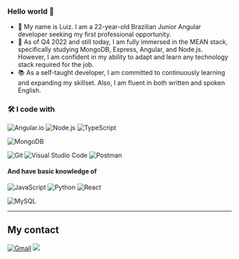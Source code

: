 ### Hello world 👋

- 🔭 My name is Luiz. I am a 22-year-old Brazilian Junior Angular developer seeking my first professional opportunity.
- 🌱 As of Q4 2022 and still today, I am fully immersed in the MEAN stack, specifically studying MongoDB, Express, Angular, and Node.js. However, I am confident in my ability to adapt and learn any technology stack required for the job.
- 📚 As a self-taught developer, I am committed to continuously learning and expanding my skillset. Also, I am fluent in both written and spoken English.


### 🛠 I code with

![Angular.io](https://img.shields.io/badge/-Angular.io-05122A?&logo=angular&logoColor=dd0031)
![Node.js](https://img.shields.io/badge/-Node.js-05122A?&logo=node.js)
![TypeScript](https://img.shields.io/badge/-TypeScript-05122A?&logo=TypeScript)

![MongoDB](https://img.shields.io/badge/-MongoDB-05122A?style=flat&logo=MongoDB)

![Git](https://img.shields.io/badge/-Git-05122A?style=flat&logo=git)
![Visual Studio Code](https://img.shields.io/badge/-VS%20Code-05122A?style=flat&logo=visual-studio-code&logoColor=007ACC)
![Postman](https://img.shields.io/badge/-Postman-05122A?style=flat&logo=postman&logoColor=e95723)

#### And have basic knowledge of

![JavaScript](https://img.shields.io/badge/-JavaScript-05122A?&logo=JavaScript)
![Python](https://img.shields.io/badge/-Python-05122A?&logo=Python)
![React](https://img.shields.io/badge/-React-05122A?&logo=React)

<!-- ![SQL](https://img.shields.io/badge/-SQL-05122A?&logo=MySQL) -->
![MySQL](https://img.shields.io/badge/-MySQL-05122A?style=flat&logo=MySQL)

---

## My contact

<p id="socialIcons" align="left">
    <a href="mailto:luizcomparin18@gmail.com">
        <img alt="Gmail" src="https://img.shields.io/badge/luizcomparin18-D14836?style=flat&logo=gmail&logoColor=white" /></a>
    <a href="www.linkedin.com/in/luiz-carlos-comparin/" alt="LinkedIn">
        <img src="https://img.shields.io/badge/-LuizComparin-blue?style=flat-square&logo=linkedin" /></a>
</p>
